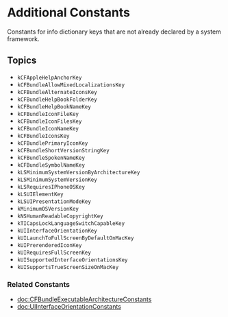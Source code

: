 # Additional Constants

Constants for info dictionary keys that are not already declared by a system framework.


## Topics

- ``kCFAppleHelpAnchorKey``
- ``kCFBundleAllowMixedLocalizationsKey``
- ``kCFBundleAlternateIconsKey``
- ``kCFBundleHelpBookFolderKey``
- ``kCFBundleHelpBookNameKey``
- ``kCFBundleIconFileKey``
- ``kCFBundleIconFilesKey``
- ``kCFBundleIconNameKey``
- ``kCFBundleIconsKey``
- ``kCFBundlePrimaryIconKey``
- ``kCFBundleShortVersionStringKey``
- ``kCFBundleSpokenNameKey``
- ``kCFBundleSymbolNameKey``
- ``kLSMinimumSystemVersionByArchitectureKey``
- ``kLSMinimumSystemVersionKey``
- ``kLSRequiresIPhoneOSKey``
- ``kLSUIElementKey``
- ``kLSUIPresentationModeKey``
- ``kMinimumOSVersionKey``
- ``kNSHumanReadableCopyrightKey``
- ``kTICapsLockLanguageSwitchCapableKey``
- ``kUIInterfaceOrientationKey``
- ``kUILaunchToFullScreenByDefaultOnMacKey``
- ``kUIPrerenderedIconKey``
- ``kUIRequiresFullScreenKey``
- ``kUISupportedInterfaceOrientationsKey``
- ``kUISupportsTrueScreenSizeOnMacKey``


### Related Constants

- <doc:CFBundleExecutableArchitectureConstants>
- <doc:UIInterfaceOrientationConstants>

